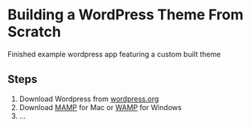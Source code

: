 # Building a WordPress Theme From Scratch
Finished example wordpress app featuring a custom built theme

## Steps

1. Download Wordpress from [wordpress.org](https://wordpress.org/)
2. Download [MAMP](https://www.mamp.info/en/) for Mac or [WAMP](http://www.wampserver.com/en/) for Windows
3. ...
